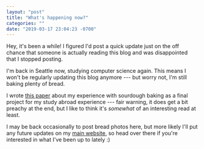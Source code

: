 ```yaml
---
layout: "post"
title: "What's happening now?"
categories: ""
date: "2019-03-17 23:04:23 -0700"
---
```


Hey, it's been a while! I figured I'd post a quick update just on the off chance that someone is actually reading this blog and was disappointed that I stopped posting.

I'm back in Seattle now, studying computer science again. This means I won't be regularly updating this blog anymore --- but worry not, I'm still baking plenty of bread.

I wrote [this paper](assets/paper.pdf) about my experience with sourdough baking as a final project for my study abroad experience --- fair warning, it does get a bit preachy at the end, but I like to think it's _somewhat_ of an interesting read at least.

I may be back occasionally to post bread photos here, but more likely I'll put any future updates on my [main website](http://samwolfson.com), so head over there if you're interested in what I've been up to lately :)
